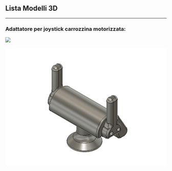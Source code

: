 
## Lista Modelli 3D

---
### Adattatore per joystick carrozzina motorizzata:

[<img src=[adattatore_joystick] width="50%">][file_adattatore_joystick]

[![anteprima_adattatore_joystick][adattatore_joystick]][file_adattatore_joystick]


[file_adattatore_joystick]: Adattatore_Joystick_rev_1.4.f3d?raw=true
[adattatore_joystick]: anteprime_presidi/adattatore_joystick.png

